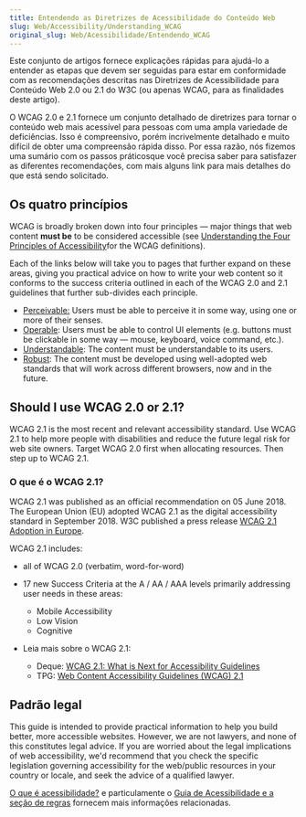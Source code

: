 ```yaml
---
title: Entendendo as Diretrizes de Acessibilidade do Conteúdo Web
slug: Web/Accessibility/Understanding_WCAG
original_slug: Web/Acessibilidade/Entendendo_WCAG
---
```

Este conjunto de artigos fornece explicações rápidas para ajudá-lo a entender as etapas que devem ser seguidas para estar em conformidade com as recomendações descritas nas Diretrizes de Acessibilidade para Conteúdo Web 2.0 ou 2.1 do W3C (ou apenas WCAG, para as finalidades deste artigo).

O WCAG 2.0 e 2.1 fornece um conjunto detalhado de diretrizes para tornar o conteúdo web mais acessível para pessoas com uma ampla variedade de deficiências. Isso é compreensivo, porém incrivelmente detalhado e muito difícil de obter uma compreensão rápida disso. Por essa razão, nós fizemos uma sumário com os passos práticosque você precisa saber para satisfazer as diferentes recomendações, com mais alguns link para mais detalhes do que está sendo solicitado.

## Os quatro princípios

WCAG is broadly broken down into four principles — major things that web content **must be** to be considered accessible (see [Understanding the Four Principles of Accessibility](https://www.w3.org/TR/UNDERSTANDING-WCAG20/intro.html#introduction-fourprincs-head)for the WCAG definitions).

Each of the links below will take you to pages that further expand on these areas, giving you practical advice on how to write your web content so it conforms to the success criteria outlined in each of the WCAG 2.0 and 2.1 guidelines that further sub-divides each principle.

- [Perceivable:](/pt-BR/docs/user:chrisdavidmills/Understanding_WCAG/Perceivable) Users must be able to perceive it in some way, using one or more of their senses.
- [Operable](/pt-BR/docs/user:chrisdavidmills/Understanding_WCAG/Operable): Users must be able to control UI elements (e.g. buttons must be clickable in some way — mouse, keyboard, voice command, etc.).
- [Understandable](/pt-BR/docs/user:chrisdavidmills/Understanding_WCAG/Understandable): The content must be understandable to its users.
- [Robust](/pt-BR/docs/user:chrisdavidmills/Understanding_WCAG/Robust): The content must be developed using well-adopted web standards that will work across different browsers, now and in the future.

## Should I use WCAG 2.0 or 2.1?

WCAG 2.1 is the most recent and relevant accessibility standard. Use WCAG 2.1 to help more people with disabilities and reduce the future legal risk for web site owners. Target WCAG 2.0 first when allocating resources. Then step up to WCAG 2.1.

### O que é o WCAG 2.1?

WCAG 2.1 was published as an official recommendation on 05 June 2018. The European Union (EU) adopted WCAG 2.1 as the digital accessibility standard in September 2018. W3C published a press release [WCAG 2.1 Adoption in Europe](https://www.w3.org/blog/2018/09/wcag-2-1-adoption-in-europe/).

WCAG 2.1 includes:

- all of WCAG 2.0 (verbatim, word-for-word)
- 17 new Success Criteria at the A / AA / AAA levels primarily addressing user needs in these areas:

  - Mobile Accessibility
  - Low Vision
  - Cognitive

- Leia mais sobre o WCAG 2.1:

  - Deque: [WCAG 2.1: What is Next for Accessibility Guidelines](https://www.deque.com/blog/wcag-2-1-what-is-next-for-accessibility-guidelines/)
  - TPG: [Web Content Accessibility Guidelines (WCAG) 2.1](https://developer.paciellogroup.com/blog/2018/06/web-content-accessibility-guidelines-wcag-2-1/)

## Padrão legal

This guide is intended to provide practical information to help you build better, more accessible websites. However, we are not lawyers, and none of this constitutes legal advice. If you are worried about the legal implications of web accessibility, we'd recommend that you check the specific legislation governing accessibility for the web/public resources in your country or locale, and seek the advice of a qualified lawyer.

[O que é acessibilidade?](/pt-BR/docs/Learn/Accessibility/What_is_accessibility) e particulamente o [Guia de Acessibilidade e a seção de regras](/pt-BR/docs/Learn/Accessibility/What_is_accessibility#Accessibility_guidelines_and_the_law) fornecem mais informações relacionadas.
